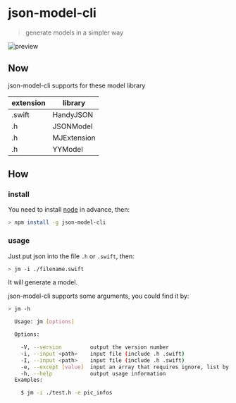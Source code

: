 # json-model-cli 

> generate models in a simpler way

![preview](http://7xkl1p.com1.z0.glb.clouddn.com/json-model-cli%202.gif)

## Now 
json-model-cli supports for these model library

| extension  | library        |
| --------   | ---------      |
| .swift     | HandyJSON      |  
| .h         | JSONModel      |   
| .h         | MJExtension    |   
| .h         | YYModel        |   

## How

### install 

You need to install [node](https://nodejs.org) in advance, then: 

```bash
> npm install -g json-model-cli
```

### usage

Just put json into the file `.h` or `.swift`, then:

```bash
> jm -i ./filename.swift
```

It will generate a model.

json-model-cli supports some arguments, you could find it by:

```bash
> jm -h

  Usage: jm [options]

  Options:

    -V, --version         output the version number
    -i, --input <path>    input file (include .h .swift)
    -I, --input <path>    input file (include .h .swift)
    -e, --except [value]  input an array that requires ignore, list by "," (default: )
    -h, --help            output usage information
  Examples:

    $ jm -i ./test.h -e pic_infos
```

